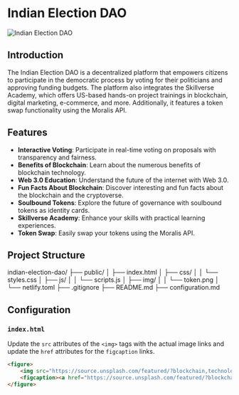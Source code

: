 # Indian Election DAO

![Indian Election DAO](https://source.unsplash.com/featured/?blockchain,technology)

## Introduction

The Indian Election DAO is a decentralized platform that empowers citizens to participate in the democratic process by voting for their politicians and approving funding budgets. The platform also integrates the Skillverse Academy, which offers US-based hands-on project trainings in blockchain, digital marketing, e-commerce, and more. Additionally, it features a token swap functionality using the Moralis API.

## Features

- **Interactive Voting**: Participate in real-time voting on proposals with transparency and fairness.
- **Benefits of Blockchain**: Learn about the numerous benefits of blockchain technology.
- **Web 3.0 Education**: Understand the future of the internet with Web 3.0.
- **Fun Facts About Blockchain**: Discover interesting and fun facts about the blockchain and the cryptoverse.
- **Soulbound Tokens**: Explore the future of governance with soulbound tokens as identity cards.
- **Skillverse Academy**: Enhance your skills with practical learning experiences.
- **Token Swap**: Easily swap your tokens using the Moralis API.

## Project Structure

indian-election-dao/
├── public/
│ ├── index.html
│ ├── css/
│ │ └── styles.css
│ ├── js/
│ │ └── scripts.js
│ ├── img/
│ │ └── token.png
│ └── netlify.toml
├── .gitignore
├── README.md
├── configuration.md

## Configuration

### `index.html`

Update the `src` attributes of the `<img>` tags with the actual image links and update the `href` attributes for the `figcaption` links.

```html
<figure>
    <img src="https://source.unsplash.com/featured/?blockchain,technology" alt="DAO Governance">
    <figcaption><a href="https://source.unsplash.com/featured/?blockchain,technology" target="_blank">Learn More</a></figcaption>
</figure>
